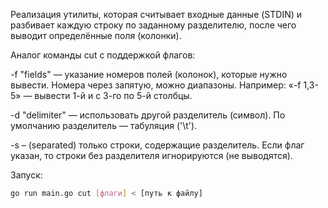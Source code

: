 Реализация утилиты, которая считывает входные данные (STDIN) и разбивает каждую строку по заданному разделителю, после чего выводит определённые поля (колонки).

Аналог команды cut с поддержкой флагов:

-f "fields" — указание номеров полей (колонок), которые нужно вывести. Номера через запятую, можно диапазоны.
Например: «-f 1,3-5» — вывести 1-й и с 3-го по 5-й столбцы.

-d "delimiter" — использовать другой разделитель (символ). По умолчанию разделитель — табуляция ('\t').

-s – (separated) только строки, содержащие разделитель. Если флаг указан, то строки без разделителя игнорируются (не выводятся).


Запуск:
```bash
go run main.go cut [флаги] < [путь к файлу]
```